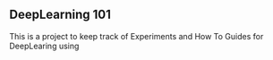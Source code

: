 ## DeepLearning 101
This is a project to keep track of Experiments and How To Guides for DeepLearing using

